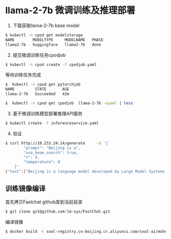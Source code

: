 # llama-2-7b 微调训练及推理部署

1. 下载获取llama-2-7b base model

```bash
$ kubectl -n cpod get modelstorage
NAME        MODELTYPE     MODELNAME   PHASE
llama2-7b   huggingface   llama2-7b   done

```


2. 提交微调训练任务cpodjob

```bash
$ kubectl -n cpod create -f cpodjob.yaml
```

等待训练任务完成

```bash
$  kubectl -n cpod get pytorchjob
NAME         STATE       AGE
llama-2-7b   Succeeded   42m

$  kubectl -n cpod get cpodjob  llama-2-7b -oyaml | less
```

3. 基于微调训练模型部署推理API服务

```bash
$ kubectl create -f inferenceservice.yaml
```

4. 验证

```bash
$ curl http://10.233.24.14/generate     -d '{
        "prompt": "Beijing is a",
        "use_beam_search": true,
        "n": 4,
        "temperature": 0
    }'
{"text":["Beijing is a language model developed by Large Model Systems Organization (LMSYS).","Beijing is a language model trained by researchers from Large Model Systems Organization (LMS","Beijing is a language model created by researchers from Large Model Systems Organization (LMS","Beijing is a language model meticulously developed by Large Model Systems Organization (LMS"]}
```

## 训练镜像编译

首先拷贝Fastchat github库到当前目录 

```bash
$ git clone git@github.com:lm-sys/FastChat.git
```

编译镜像

```bash
$ docker build -t sxwl-registry.cn-beijing.cr.aliyuncs.com/sxwl-ai/mohe:v1 .
```